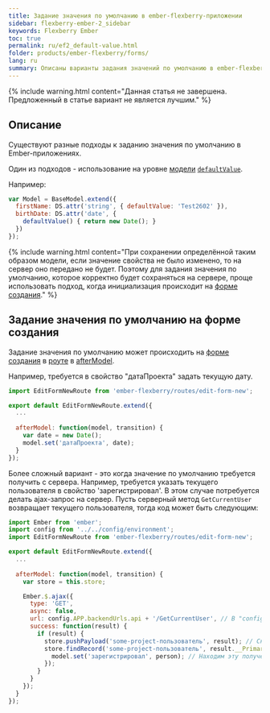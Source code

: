 ```yaml
---
title: Задание значения по умолчанию в ember-flexberry-приложении
sidebar: flexberry-ember-2_sidebar
keywords: Flexberry Ember
toc: true
permalink: ru/ef2_default-value.html
folder: products/ember-flexberry/forms/
lang: ru
summary: Описаны варианты задания значений по умолчанию в ember-flexberry-приложении.
---
```


{% include warning.html content="Данная статья не завершена. Предложенный в статье вариант не является лучшим." %} 

## Описание
Существуют разные подходы к заданию значения по умолчанию в Ember-приложениях.

Один из подходов - использование на уровне [модели](efd2_model.html) [`defaultValue`](https://guides.emberjs.com/v2.4.0/models/defining-models/#toc_options).

Например:

```javascript
var Model = BaseModel.extend({
  firstName: DS.attr('string', { defaultValue: 'Test2602' }),
  birthDate: DS.attr('date', {
    defaultValue() { return new Date(); }
  })
});
```

{% include warning.html content="При сохранении определённой таким образом модели, если значение свойства не было изменено, то на сервер оно передано не будет.
Поэтому для задания значения по умолчанию, которое корректно будет сохраняться на сервере, проще использовать подход, когда инициализация происходит на [форме создания](ef2_edit-form.html)." %} 

## Задание значения по умолчанию на форме создания

Задание значения по умолчанию может происходить на [форме создания](ef2_edit-form.html) в [роуте](ef2_route.html) в [afterModel](http://emberjs.com/api/classes/Ember.Route.html#method_afterModel).

Например, требуется в свойство "датаПроекта" задать текущую дату.

```javascript
import EditFormNewRoute from 'ember-flexberry/routes/edit-form-new';

export default EditFormNewRoute.extend({
  ...
  
  afterModel: function(model, transition) {
    var date = new Date();
    model.set('датаПроекта', date);
  }
});
```

Более сложный вариант - это когда значение по умолчанию требуется получить с сервера. Например, требуется указать текущего пользователя в свойство 'зарегистрировал'. В этом случае потребуется делать ajax-запрос на сервер. Пусть серверный метод `GetCurrentUser` возвращает текущего пользователя, тогда код может быть следующим: 

```javascript
import Ember from 'ember';
import config from '../../config/environment';
import EditFormNewRoute from 'ember-flexberry/routes/edit-form-new';

export default EditFormNewRoute.extend({
  ...
  
  afterModel: function(model, transition) {
    var store = this.store;

    Ember.$.ajax({
      type: 'GET',
      async: false,
      url: config.APP.backendUrls.api + '/GetCurrentUser', // В "config.APP.backendUrls.api" записан путь до сервера.
      success: function(result) {
        if (result) {
          store.pushPayload('some-project-пользователь', result); // Сначала результат преобразуем в модельку, которую поймёт Ember.
          store.findRecord('some-project-пользователь', result.__PrimaryKey).then(function(person) {
            model.set('зарегистрировал', person); // Находим эту полученную модельку и записываем в требуемое свойство.
          });
        }
      }
    });
  }
});
```
